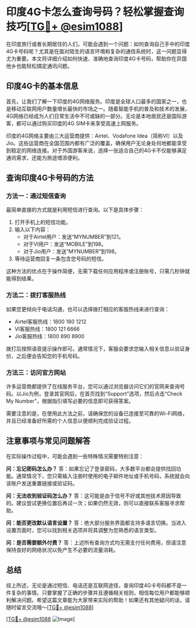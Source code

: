 # 印度4G卡怎么查询号码？轻松掌握查询技巧[[TG💪+ @esim1088](https://t.me/s/esim1088)]

在印度旅行或者长期居住的人们，可能会遇到一个问题：如何查询自己手中的印度4G卡号码呢？尤其是在面对陌生的语言环境和复杂的通信系统时，这一问题显得尤为重要。本文将详细介绍如何快速、准确地查询印度4G卡号码，帮助你在异国他乡也能轻松搞定通讯问题。

## 印度4G卡的基本信息

首先，让我们了解一下印度的4G网络服务。印度是全球人口最多的国家之一，也是移动互联网用户数量增长最快的市场之一。随着智能手机的普及和技术的发展，4G网络已经成为人们日常生活中不可或缺的一部分。无论是本地居民还是国际游客，都可以通过购买印度的4G SIM卡来享受高速上网服务。

印度的4G网络主要由三大运营商提供：Airtel、Vodafone Idea（简称VI）以及Jio。这些运营商在全国范围内都有广泛的覆盖，确保用户无论身处何地都能享受到稳定的网络连接。对于外国游客来说，选择一张适合自己的4G卡不仅能够满足通讯需求，还能为旅途增添便利。

## 查询印度4G卡号码的方法

### 方法一：通过短信查询

最简单直接的方式就是利用短信进行查询。以下是具体步骤：

1. 打开手机上的短信功能。
2. 输入以下内容：
   - 对于Airtel用户：发送“MYNUMBER”到121。
   - 对于VI用户：发送“MOBILE”到198。
   - 对于Jio用户：发送“MYNUMBER”到198。
3. 等待运营商回复一条包含您号码的短信。

这种方法的优点在于操作简便，无需下载任何应用程序或注册账号，只需几秒钟就能得到结果。

### 方法二：拨打客服热线

如果您更倾向于电话沟通，也可以选择拨打相应的客服热线来进行查询：

- Airtel客服热线：1800 180 1212
- VI客服热线：1800 121 6666
- Jio客服热线：1800 890 8900

拨打后按照语音提示操作即可。通常情况下，客服会要求您输入相关信息以验证身份，之后便会告知您的手机号码。

### 方法三：访问官方网站

许多运营商都提供了在线服务平台，您可以通过浏览器访问它们的官网来查询号码。以Jio为例，登录其官网后，在首页找到“Support”选项，然后点击“Check My Number”，根据指引填写必要的信息即可获得答案。

需要注意的是，在使用此方法之前，请确保您的设备已连接至可靠的Wi-Fi网络，并且已经准备好所需的个人信息以便顺利完成验证过程。

## 注意事项与常见问题解答

在实际操作过程中，可能会遇到一些特殊情况需要特别注意：

**问：忘记密码怎么办？**
答：如果忘记了登录密码，大多数平台都会提供找回功能。通常情况下，您只需输入注册时使用的电子邮件地址或手机号码，系统就会向该账户发送重置链接或验证码。

**问：无法收到验证码怎么办？**
答：这可能是由于信号不好或其他技术原因导致的。建议尝试更换位置后再试一次；如果仍然无效，则可以直接联系客服寻求帮助。

**问：能否更改默认语言设置？**
答：绝大部分服务界面都支持多语言切换。当进入设置页面时，您可以找到相关选项并将其调整为您熟悉的语言类型。

**问：是否需要额外付费？**
答：上述所有查询方式均无需支付任何费用，但请注意保持良好的网络状况以免产生不必要的流量消耗。

## 总结

综上所述，无论是通过短信、电话还是互联网途径，查询印度4G卡号码都不是一件复杂的事情。只要掌握了正确的步骤并且遵循相关规则，相信每位用户都能够顺利解决问题。希望这篇文章能为大家带来实际的帮助！如果还有其他疑问的话，请随时留言交流哦～[[TG💪+ @esim1088](https://t.me/s/esim1088)]

[[TG💪+ @esim1088](https://t.me/s/esim1088) ![Image](https://i.postimg.cc/4NQfJmqS/Snipaste-2025-05-13-00-14-12.png)]